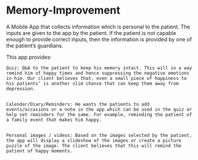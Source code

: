 # Memory-Improvement
A Mobile App that collects information which is personal to the patient. The inputs are given to the app by the patient. If the patient is not capable enough to provide correct inputs, then the information is provided by one of the patient’s guardians.

This app provides:

    Quiz: Q&A to the patient to keep his memory intact. This will in a way remind him of happy times and hence suppressing the negative emotions in him. Our client believes that, even a small piece of happiness to his patients’ is another slim chance that can keep them away from depression.


    Calendar/Diary/Reminders: He wants the patients to add events/occasions or a note in the app which can be used in the quiz or help set reminders for the same. For example, reminding the patient of a family event that makes him happy.


    Personal images / videos: Based on the images selected by the patient, the app will display a slideshow of the images or create a picture puzzle of the image. The client believes that this will remind the patient of happy moments.
